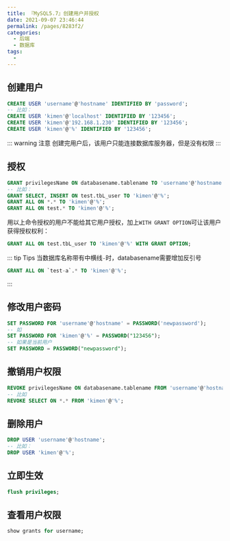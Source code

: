 ```yaml
---
title: 『MySQL5.7』创建用户并授权
date: 2021-09-07 23:46:44
permalink: /pages/8283f2/
categories:
  - 后端
  - 数据库
tags:
  -
---
```

## 创建用户
```sql
CREATE USER 'username'@'hostname' IDENTIFIED BY 'password';
-- 比如：
CREATE USER 'kimen'@'localhost' IDENTIFIED BY '123456';
CREATE USER 'kimen'@'192.168.1.230' IDENTIFIED BY '123456';
CREATE USER 'kimen'@'%' IDENTIFIED BY '123456';
```
::: warning 注意
创建完用户后，该用户只能连接数据库服务器，但是没有权限
:::

## 授权
```sql
GRANT privilegesName ON databasename.tablename TO 'username'@'hostname'
-- 比如：
GRANT SELECT, INSERT ON test.tbL_user TO 'kimen'@'%';
GRANT ALL ON *.* TO 'kimen'@'%';
GRANT ALL ON test.* TO 'kimen'@'%';
```
用以上命令授权的用户不能给其它用户授权，加上`WITH GRANT OPTION`可让该用户获得授权权利：
```sql
GRANT ALL ON test.tbL_user TO 'kimen'@'%' WITH GRANT OPTION;
```

::: tip Tips
当数据库名称带有中横线`-`时，databasename需要增加反引号
```sql
GRANT ALL ON `test-a`.* TO 'kimen'@'%';
```
:::


## 修改用户密码
```sql
SET PASSWORD FOR 'username'@'hostname' = PASSWORD('newpassword');
-- 如
SET PASSWORD FOR 'kimen'@'%' = PASSWORD("123456");
-- 如果是当前用户
SET PASSWORD = PASSWORD("newpassword");
```

## 撤销用户权限
```sql
REVOKE privilegesName ON databasename.tablename FROM 'username'@'hostname';
-- 比如
REVOKE SELECT ON *.* FROM 'kimen'@'%';
```

## 删除用户
```sql
DROP USER 'username'@'hostname';
-- 比如：
DROP USER 'kimen'@'%';
```

## 立即生效
```sql
flush privileges;
```

## 查看用户权限
```sql
show grants for username;
```
